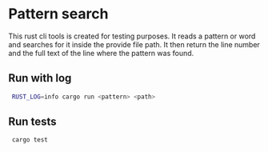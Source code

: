 # Pattern search

This rust cli tools is created for testing purposes. It reads a pattern or word and searches
for it inside the provide file path. It then return the line number and the full text of the line
where the pattern was found.


## Run with log

```bash
 RUST_LOG=info cargo run <pattern> <path>
```

## Run tests

```bash
 cargo test
```


